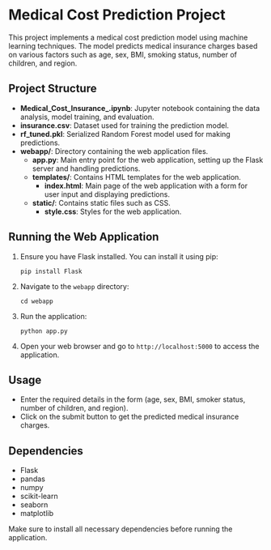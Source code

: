 # Medical Cost Prediction Project

This project implements a medical cost prediction model using machine learning techniques. The model predicts medical insurance charges based on various factors such as age, sex, BMI, smoking status, number of children, and region.

## Project Structure

- **Medical_Cost_Insurance_.ipynb**: Jupyter notebook containing the data analysis, model training, and evaluation.
- **insurance.csv**: Dataset used for training the prediction model.
- **rf_tuned.pkl**: Serialized Random Forest model used for making predictions.
- **webapp/**: Directory containing the web application files.
  - **app.py**: Main entry point for the web application, setting up the Flask server and handling predictions.
  - **templates/**: Contains HTML templates for the web application.
    - **index.html**: Main page of the web application with a form for user input and displaying predictions.
  - **static/**: Contains static files such as CSS.
    - **style.css**: Styles for the web application.

## Running the Web Application

1. Ensure you have Flask installed. You can install it using pip:
   ```
   pip install Flask
   ```

2. Navigate to the `webapp` directory:
   ```
   cd webapp
   ```

3. Run the application:
   ```
   python app.py
   ```

4. Open your web browser and go to `http://localhost:5000` to access the application.

## Usage

- Enter the required details in the form (age, sex, BMI, smoker status, number of children, and region).
- Click on the submit button to get the predicted medical insurance charges.

## Dependencies

- Flask
- pandas
- numpy
- scikit-learn
- seaborn
- matplotlib

Make sure to install all necessary dependencies before running the application.